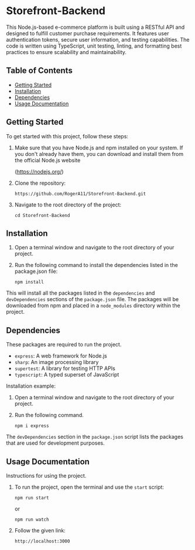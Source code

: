 # Storefront-Backend

This Node.js-based e-commerce platform is built using a RESTful API and designed to fulfill customer purchase requirements. It features user authentication tokens, secure user information, and testing capabilities. The code is written using TypeScript, unit testing, linting, and formatting best practices to ensure scalability and maintainability.

## Table of Contents

- [Getting Started](#getting-started)
- [Installation](#installation)
- [Dependencies](#dependencies)
- [Usage Documentation](#usage-documentation)

## Getting Started

To get started with this project, follow these steps:

1. Make sure that you have Node.js and npm installed on your system. If you don't already have them, you can download and install them from the official Node.js website 

    (https://nodejs.org/)

2. Clone the repository:

   `https://github.com/RogerA11/Storefront-Backend.git`
3. Navigate to the root directory of the project:

   `cd Storefront-Backend`

## Installation

1. Open a terminal window and navigate to the root directory of your project.
2. Run the following command to install the dependencies listed in the package.json file:

   `npm install`

This will install all the packages listed in the `dependencies` and `devDependencies` sections of the `package.json` file. The packages will be downloaded from npm and placed in a `node_modules` directory within the project.

## Dependencies

These packages are required to run the project.

- `express`: A web framework for Node.js
- `sharp`: An image processing library
- `supertest`: A library for testing HTTP APIs
- `typescript`: A typed superset of JavaScript

Installation example:

1. Open a terminal window and navigate to the root directory of your project.
2. Run the following command.

   `npm i express`

The `devDependencies` section in the `package.json` script lists the packages that are used for development purposes.

## Usage Documentation

Instructions for using the project.

1. To run the project, open the terminal and use the `start` script:

   `npm run start` 

   or  
   
   `npm run watch`

2. Follow the given link:

   `http://localhost:3000`



